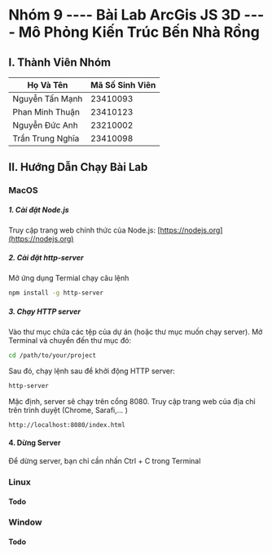 # Nhóm 9 ---- Bài Lab ArcGis JS 3D ---- Mô Phỏng Kiến Trúc Bến Nhà Rồng

## I. Thành Viên Nhóm

| Họ Và Tên        | Mã Số Sinh Viên |
| ---------------- | --------------- |
| Nguyễn Tấn Mạnh  | 23410093        |
| Phan Minh Thuận  | 23410123        |
| Nguyễn Đức Anh   | 23210002        |
| Trần Trung Nghĩa | 23410098        |

## II. Hướng Dẫn Chạy Bài Lab

### MacOS
##### 1. Cài đặt Node.js
Truy cập trang web chính thức của Node.js: [https://nodejs.org](https://nodejs.org)

##### 2. Cài đặt http-server
Mở ứng dụng Termial chạy câu lệnh
```bash
npm install -g http-server
```

##### 3. Chạy HTTP server
Vào thư mục chứa các tệp của dự án (hoặc thư mục muốn chạy server). Mở Terminal và chuyển đến thư mục đó:
```bash
cd /path/to/your/project
```
Sau đó, chạy lệnh sau để khởi động HTTP server:
```bash
http-server
```

Mặc định, server sẽ chạy trên cổng 8080. Truy cập trang web của địa chỉ trên trình duyệt (Chrome, Sarafi,... )
```
http://localhost:8080/index.html
```

#### 4. Dừng Server
Để dừng server, bạn chỉ cần nhấn Ctrl + C trong Terminal

### Linux
#### Todo
### Window
#### Todo